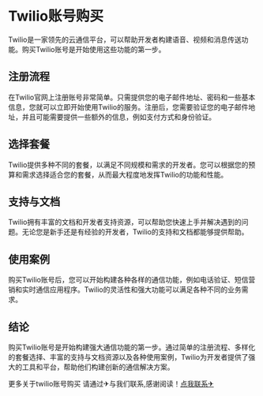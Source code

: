 # Twilio账号购买

Twilio是一家领先的云通信平台，可以帮助开发者构建语音、视频和消息传送功能。购买Twilio账号是开始使用这些功能的第一步。

## 注册流程

在Twilio官网上注册账号非常简单。只需提供您的电子邮件地址、密码和一些基本信息，您就可以立即开始使用Twilio的服务。注册后，您需要验证您的电子邮件地址，并且可能需要提供一些额外的信息，例如支付方式和身份验证。

## 选择套餐

Twilio提供多种不同的套餐，以满足不同规模和需求的开发者。您可以根据您的预算和需求选择适合您的套餐，从而最大程度地发挥Twilio的功能和性能。

## 支持与文档

Twilio拥有丰富的文档和开发者支持资源，可以帮助您快速上手并解决遇到的问题。无论您是新手还是有经验的开发者，Twilio的支持和文档都能够提供帮助。

## 使用案例

购买Twilio账号后，您可以开始构建各种各样的通信功能，例如电话验证、短信营销和实时通信应用程序。Twilio的灵活性和强大功能可以满足各种不同的业务需求。

## 结论

购买Twilio账号是开始构建强大通信功能的第一步。通过简单的注册流程、多样化的套餐选择、丰富的支持与文档资源以及各种使用案例，Twilio为开发者提供了强大的工具和平台，帮助他们构建创新的通信解决方案。

更多关于twilio账号购买 请通过✈与我们联系,感谢阅读！[点我联系✈](https://m.G208.com)